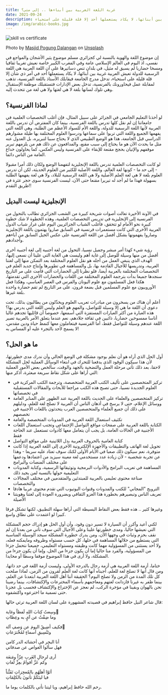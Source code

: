 ```yaml
---
title: غربة اللغة العربية بين أبناءها .. إلى متى؟
date: 2021-09-24
description: العالم الإسلامي عامة وفي المغرب العربي خاصة نعيش تغريبا ثقافيا ومسخا حضاريا لم يسبق له مثيل، في بلدان تنص دساتيرها على أن اللغة العربية هي اللغة الرسمية للدولة تعيش العربية غريبة بين أبنائها، لا يكاد يستعملها أحد إلا قلة قليلة على استحياء
image: /img/arabic-books.jpg
---
```


![skill vs certificate]({{image}})

<div class="image-caption">
Photo by <a href="https://unsplash.com/@masjidmpd?utm_source=unsplash&utm_medium=referral&utm_content=creditCopyText">Masjid Pogung Dalangan</a> on <a href="https://unsplash.com/s/photos/arabic?utm_source=unsplash&utm_medium=referral&utm_content=creditCopyText">Unsplash</a>
</div>

إن موضوع اللغة والهوية بالنسبة لي كجزائري مسلم موضوع يثير الأشجان والمواجع في نفسي، اذ اليوم في العالم الإسلامي عامة وفي المغرب الكبير خاصة نعيش تغريبا ثقافيا ومسخا حضاريا لم يسبق له مثيل، في بلدان تنص دساتيرها على أن اللغة العربية هي اللغة الرسمية للدولة تعيش العربية غريبة بين أبنائها، لا يكاد يستعملها أحد في أمر ذي شأن إلا قلة قليلة على استحياء، تدخل مدرج الجامعة فيقابلك الأستاذ باللغة الفرنسية، تذهب لمقابلة عمل فيحاورونك بالفرنسية، تدخل بعض الإدارات فتستقبلك موظفة الإستقبال وهي تلوك لسانها بلغة لا هي لغتها ولا هي لغة من تتحدث إليه.

## لماذا الفرنسية؟

لو أخذنا التعليم الجامعي في الجزائر على سبيل المثال، فإن أغلب التخصصات العلمية في جامعاتنا إن لم نقل كلها تدرس باللغة الفرنسية، بينما كان المفترض أن تدرس باللغة العربية لأنها اللغة الرسمية للدولة، واللغة الأم للسواد الأعظم من الطلبة، وهي اللغة التي يفهمها الجميع واللغة التي تربوا على سماعها ودرسوا العلوم المختلفة بها طيلة مشوارهم الدراسي قبل الجامعة، هذا هو الوضع الطبيعي الذي لا يحتاج سببا لتبريره، بل العدول عنه مثل ما يحدث الآن هو ما يحتاج إلى سبب مقنع، والمدافعون عن ذلك هم من يلزمهم تبرير موقفهم والإتيان بحجج مقنعة للإبقاء على الفرنسية وليس العكس، كما يحاولون خداع العامة من الناس دائما.

لو كانت التخصصات العلمية تدرس باللغة الإنجليزية لتفهمنا الوضع ولكان ذلك أمرا مقبولا - إلى حد ما - كونها لغة العالم، واللغة الأصلية للكثير من العلوم الحديثة، لكن أن تدرس العلوم بلغة لا هي لغة العلم الأصلية ولا هي اللغة الرسمية للبلاد، ولا هي لغة يفهمها الطلبة بسهولة فهذا ما لم أجد له تبريرا مقنعا حتى الآن، ليست الفرنسية سوى حجر عثرة في طريق التقدم!!

## الإنجليزية ليست البديل

في الآونة الأخيرة تعالت أصوات شريحة كبيرة من الشعب الجزائري تطالب بالتحول من الفرنسية إلى الإنجليزية في تدريس التخصصات العلمية، وهذه الخطوة لا شك خطوة كبيرة نحو الأمام لو تتحقق، فأغلب الشباب الجزائريين اليوم على غرار شباب الدول العربية الأخرى التي كانت مستعمرات فرنسية في السابق صاروا يهتمون باللغة الإنجليزية وصاروا يفهمونها بشكل أفضل من اللغة الفرنسية على عكس الجيل السابق من آباءهم وأجدادهم.

رؤية شيء كهذا أمر مبشر وجميل نسبيا، التحول من لغة أجنبية إلى لغة أجنبية أخرى أفضل من منها وسيلة للوصل إلى غاية أهم وليست هي الغاية التي علينا أن نسعى إليها، الهدف الذي ينبغي العمل من أجله هو نقل العلوم المختلفة بعد التمكن منها إلى لغتنا العربية، وتدريسها للأجيال القادمة بها، بل والمساهمة في تطويرها وإنتاج جديد العلم في التخصصات المختلفة بالعربية أيضا، فلو نظرنا إلى الحضارات التي قامت على مر التاريخ سنجدها جميعا بدأت بترجمة العلوم المختلفة من اللغات والحضارات الأخرى التي تقدمتها، هكذا فعل المسلمون مع علوم اليونان والفرس في العصر العباسي، وهكذا فعل الأوروبيون مع علوم المسلمين قبل بضعة قرون، على مر التاريخ لم تقم حضارة واحدة بلغة غيرها.

أعلم أن هناك من يسخرون من مبادرات تعريب العلوم ويخذّلون من يطالبون بذلك، تحت دعوى أن اللغة ما هي إلا وسيلة للتواصل، والمهم هو العلم وليس اللغة التي يدرس بها؟ هذه العبارة من أكثر العبارات المستفزة التي أسمعها، خصوصا أن قائليها تجدهم غالبا أناسا ممسوخين حضاريا، ذائبين في ثقافة جلادهم، نعم عندما يتعلق الأمر بالعربية تصير اللغة عندهم وسيلة للتواصل فقط، أما الفرنسية فيتعاملون معها كنمط حياة ودين مقدس، لا يسمح لأحد بالتجرء عليه أو المساس به!

## ما هو الحل؟

أول الحل الذي أراه هو أن نعلم بوجود مشكلة في الوضع الحالي وأن ندرك مدى خطورتها، لأن هذا سيكون الوقود الذي يدفعنا للتحرك في ابتغاء الوسائل العملية لحل المشكلة لاحقا، بعد ذلك تأتي مرحلة العمل والتضحية بالجهد والوقت، سألخص بعض الأمور العملية التي أراها على شكل نقاط سريعة مبعثرة، أذكر منها:

- تركيز المتخصصين على تأليف الكتب العربية المتخصصة، وترجمة الكتب المركزية في العلوم الجديدة نسبيا، حتى تصبح هذه الكتب مراجعا للأبحاث والمقالات المستقبلية في تخصصاتها
- تركيز المتخصصين والعلماء على الحديث باللغة العربية عند الظهور على المنابر العامة ووسائل الإعلام، حتى لا يرسخ في أذهان الناس أن العربية لا تصلح لغة للعلم، ودليلهم على ذلك أن جميع العلماء والمتخصصين العرب يتحدثون باللغات الأجنبية في تخصصهم
- تكثيف استعمال اللغة العربية في المدونات المتخصصة والعامة
- الكتابة باللغة العربية على صفحات مواقع التواصل الإجتماعي وتجنب استعمال اللغات الأجنبية في الحالات العامة، بل يجب أن يتعامل معها كأدوات تستعمل عند الحاجة فقط
- كتابة العامية بالحروف العربية بدل اللاتينية على مواقع التواصل
- تحويل لغة الهاتف والتطبيقات والأجهزة الإلكترونية الأخرى إلى اللغة العربية إذا كانت متوفرة، نعم سيكون ذلك صعبا في الأيام الأولى لكنك سوف تعتاد عليه سريعا - وهذا عن تجربة شخصية - لأن زيادة عدد مستخدمي لغة معينة سيزيد من اعتمادها ودعمها على مختلف المنصات والبرامج
- المساهمة في تعريب البرامج والأدوات البرمجية وتوثيقاتها الرسمية، وكتابة المدونات التعليمية حولها بالنسبة لمن يجيد ذلك
- صناعة محتوى تعليمي بالعربية للمبتدئين والمتقدمين في مختلف المجالات والتخصصات
- الترويج "المجاني" للكتب والمدونات وقنوات اليوتيوب التي تقدم محتوى عربيا هادفا
- تعريف الناس وتبصيرهم بخطورة هذا الغزو الثقافي وبضرورة العودة إلى لغتنا وهويتنا الأصيلة

وغيرها كثير .. هذه فقط بعض النقاط البسيطة التي أراها سهلة التطبيق، لكنها تشكل فرقا كبيرا لو اعتمدت على نطاق واسع.

لكني أعيد وأكرر أن السيارة لا تسير دون وقود، وأن أول الحل هو إدراك حجم المشكلة التي نعيشها حاليا، ومدى خطورتها علينا وعلى الأجيال التي سوف تأتي من بعدنا إن لم نقف بحزم وثبات في وجهها الآن، ومن يدرك خطورة المشكلة سيجد الوسيلة المناسبة التي يستطيع من خلالها المساهمة في حلها، كل حسب مستواه وظروفه ومايمكنه فعله، ولا أحد يستثنى من المسؤولية مهما كانت وظيفته ومستواه التعليمي، جميعنا نتحمل جزءا من المسؤولية، والفرد منا حاليا إما أن يكون جزءا من الحل، وإما أن يكون جزءا من المشكلة، ولا أرى في هذا الموضوع موقفا وسطا أو محايدا.

ختاما، أزمة اللغة العربية هي أزمة رجال بالدرجة الأولى، وليست أزمة اللغة في حد ذاتها، ومن قال أنها لا تصلح لغة للعلم، أجبناه أنها كانت لغة العلم لقرون من الزمن، لماذا صلحت كل تلك المدة من الزمن ولا تصلح اليوم؟ الحقيقة أننا أهل اللغة العربية ابتعدنا عن العلم، بينما ظفر به غيرنا فازدانت لغتهم ومعاجمهم بأسماء المخترعات والإكتشافات، بينما رضينا نحن بالهوان وبقينا في مؤخرة الركب، لم نعجز عن الإختراع والإكتشاف فحسب بل عجزنا حتى تسمية ما اخترعوه واكتشفوه.

قال شاعر النيل حافظ إبراهيم في قصيدته المشهورة على لسان اللغة العربية ترثي حالها:

وسِعتُ كِتابَ اللهِ لَفظاً وغاية ً <br>
وما ضِقْتُ عن آيٍ به وعِظاتِ

فكيف أضِيقُ اليومَ عن وَصفِ آلة ٍ <br>
وتَنْسِيقِ أسماءٍ لمُخْترَعاتِ

أنا البحر في أحشائه الدر كامن <br>
فهل سألوا الغواص عن صدفاتي

أرى لرِجالِ الغَربِ عِزّاً ومَنعَة <br>
وكم عَزَّ أقوامٌ بعِزِّ لُغاتِ

أتَوْا أهلَهُم بالمُعجِزاتِ تَفَنُّناً <br>
فيا ليتَكُمْ تأتونَ بالكلِمَاتِ

رحم الله حافظ إبراهيم، ويا ليتنا نأتي بالكلمات يوما ما.
